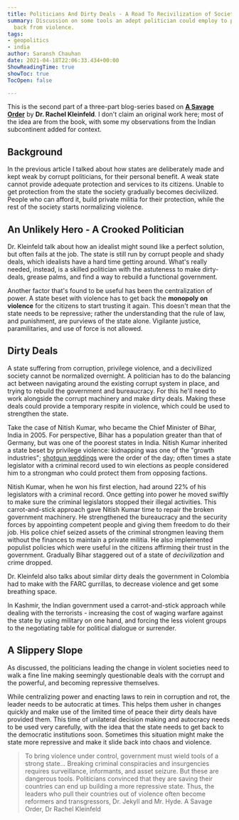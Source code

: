```yaml
---
title: Politicians And Dirty Deals - A Road To Recivilization of Society (Part-2)
summary: Discussion on some tools an adept politician could employ to pull a state
  back from violence.
tags:
- geopolitics
- india
author: Saransh Chauhan
date: 2021-04-18T22:06:33.434+00:00
ShowReadingTime: true
showToc: true
TocOpen: false

---
```

This is the second part of a three-part blog-series based on [**A Savage Order**](https://carnegieendowment.org/2018/11/06/savage-order-how-world-s-deadliest-countries-can-forge-path-to-security-pub-77045 "A Savage Order") by **Dr. Rachel Kleinfeld**. I don't claim an original work here; most of the idea are from the book, with some my observations from the Indian subcontinent added for context.

## Background

In the previous article I talked about how states are deliberately made and kept weak by corrupt politicians, for their personal benefit. A weak state cannot provide adequate protection and services to its citizens. Unable to get protection from the state the society gradually becomes decivilized. People who can afford it, build private militia for their protection, while the rest of the society starts normalizing violence.

## An Unlikely Hero - A Crooked Politician

Dr. Kleinfeld talk about how an idealist might sound like a perfect solution, but often fails at the job. The state is still run by corrupt people and shady deals, which idealists have a hard time getting around. What's really needed, instead, is a skilled politician with the astuteness to make dirty-deals, grease palms, and find a way to rebuild a functional government.

Another factor that's found to be useful has been the centralization of power. A state beset with violence has to get back the **monopoly on violence** for the citizens to start trusting it again. This doesn't mean that the state needs to be repressive; rather the understanding that the rule of law, and punishment, are purviews of the state alone. Vigilante justice, paramilitaries, and use of force is not allowed.

## Dirty Deals

A state suffering from corruption, privilege violence, and a decivilized society cannot be normalized overnight. A politician has to do the balancing act between navigating around the existing corrupt system in place, and trying to rebuild the government and bureaucracy. For this he'll need to work alongside the corrupt machinery and make dirty deals. Making these deals could provide a temporary respite in violence, which could be used to strengthen the state.

Take the case of Nitish Kumar, who became the Chief Minister of Bihar, India in 2005. For perspective, Bihar has a population greater than that of Germany, but was one of the poorest states in India. Nitish Kumar inherited a state beset by privilege violence: kidnapping was one of the "growth industries"; [shotgun weddings](https://www.indiatoday.in/india/story/shotgun-weddings-go-unabated-in-bihar-1559348-2019-07-01) were the order of the day; often times a state legislator with a criminal record used to win elections as people considered him to a strongman who could protect them from opposing factions.

Nitish Kumar, when he won his first election, had around 22% of his legislators with a criminal record. Once getting into power he moved swiftly to make sure the criminal legislators stopped their illegal activities. This carrot-and-stick approach gave Nitish Kumar time to repair the broken government machinery. He strengthened the bureaucracy and the security forces by appointing competent people and giving them freedom to do their job. His police chief seized assets of the criminal strongmen leaving them without the finances to maintain a private militia. He also implemented populist policies which were useful in the citizens affirming their trust in the government. Gradually Bihar staggered out of a state of _decivilization_ and crime dropped.

Dr. Kleinfeld also talks about similar dirty deals the government in Colombia had to make with the FARC gurrillas, to decrease violence and get some breathing space.

In Kashmir, the Indian government used a carrot-and-stick approach while dealing with the terrorists - increasing the cost of waging warfare against the state by using military on one hand, and forcing the less violent groups to the negotiating table for political dialogue or surrender.

## A Slippery Slope

As discussed, the politicians leading the change in violent societies need to walk a fine line making seemingly questionable deals with the corrupt and the powerful, and becoming repressive themselves.

While centralizing power and enacting laws to rein in corruption and rot, the leader needs to be autocratic at times. This helps them usher in changes quickly and make use of the limited time of peace their dirty deals have provided them. This time of unilateral decision making and autocracy needs to be used very carefully, with the idea that the state needs to get back to the democratic institutions soon. Sometimes this situation might make the state more repressive and make it slide back into chaos and violence.

> To bring violence under control, government must wield tools of a strong state... Breaking criminal conspiracies and insurgencies requires surveillance, informants, and asset seizure. But these are dangerous tools. Politicians convinced that they are saving their countries can end up building a more repressive state. Thus, the leaders who pull their countries out of violence often become reformers and transgressors, Dr. Jekyll and Mr. Hyde. A Savage Order, Dr Rachel Kleinfeld